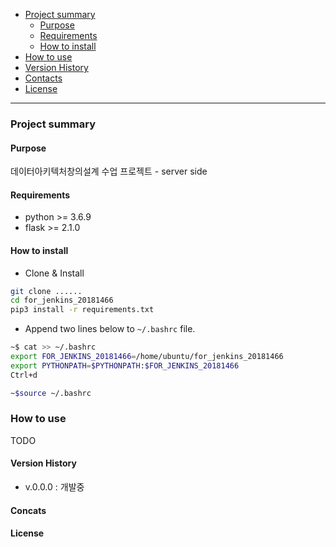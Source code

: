 - [Project summary](#for-jenkins-20181466)
  - [Purpose](#purpose)
  - [Requirements](#requirements)
  - [How to install](#how-to-install)
- [How to use](#how-to-use)
- [Version History](#version-history)
- [Contacts](#contacts)
- [License](#license)

---

### Project summary

#### Purpose

데이터아키텍처창의설계 수업 프로젝트 - server side

#### Requirements

* python >= 3.6.9
* flask >= 2.1.0

#### How to install

* Clone & Install

```sh
git clone ......
cd for_jenkins_20181466
pip3 install -r requirements.txt
```

* Append two lines below to `~/.bashrc` file.
```sh
~$ cat >> ~/.bashrc
export FOR_JENKINS_20181466=/home/ubuntu/for_jenkins_20181466
export PYTHONPATH=$PYTHONPATH:$FOR_JENKINS_20181466
Ctrl+d

~$source ~/.bashrc
```


### How to use

TODO


#### Version History

* v.0.0.0 : 개발중

#### Concats

#### License
